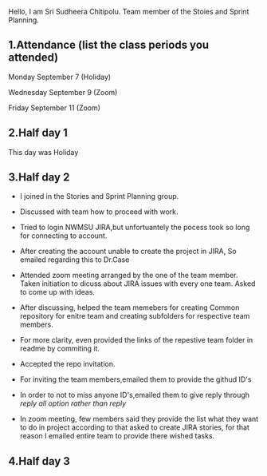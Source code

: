 Hello, I am Sri Sudheera Chitipolu. Team member of the Stoies and Sprint Planning.

## 1.Attendance (list the class periods you attended)

Monday September 7 (Holiday)

Wednesday September 9 (Zoom)

Friday September 11 (Zoom)

## 2.Half day 1

This day was Holiday

## 3.Half day 2

- I joined in the Stories and Sprint Planning group.

- Discussed with team how to proceed with work.

- Tried to login NWMSU JIRA,but unfortuantely the pocess took so long for connecting to account.

- After creating the account unable to create the project in JIRA, So emailed regarding this to Dr.Case

- Attended zoom meeting arranged by the one of the team member. Taken initiation to dicuss about JIRA issues with every one team. Asked to come up with ideas. 

- After discussing, helped the team memebers for creating Common repository for enitre team and creating subfolders for respective team members.

- For more clarity, even provided the links of the repestive team folder in readme by commiting it.

- Accepted the repo invitation.

- For inviting the team members,emailed them to provide the githud ID's

- In order to not to miss anyone ID's,emailed them to give reply through *reply all option rather than reply*

- In zoom meeting, few members said they provide the list what they want to do in project according to that asked to create JIRA stories, for that reason I emailed entire team to provide there wished tasks.


## 4.Half day 3
